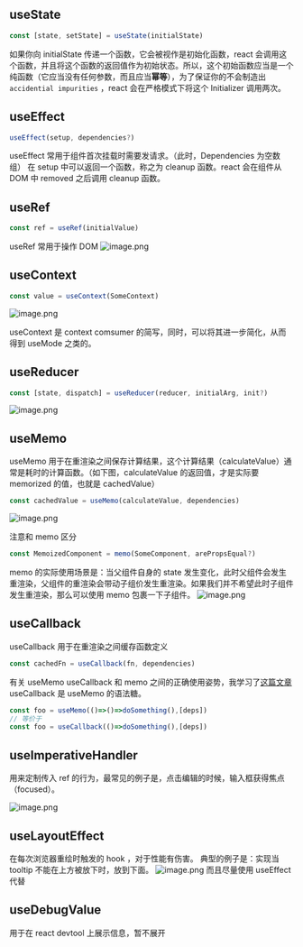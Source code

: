 ## useState
```js
const [state, setState] = useState(initialState)
```
如果你向 initialState 传递一个函数，它会被视作是初始化函数，react 会调用这个函数，并且将这个函数的返回值作为初始状态。所以，这个初始函数应当是一个纯函数（它应当没有任何参数，而且应当**幂等**），为了保证你的不会制造出 `accidential impurities` ，react 会在严格模式下将这个 Initializer 调用两次。

## useEffect
```js
useEffect(setup, dependencies?)
```
useEffect 常用于组件首次挂载时需要发请求。（此时，Dependencies 为空数组）
在 setup 中可以返回一个函数，称之为 cleanup 函数。react 会在组件从 DOM 中 removed 之后调用 cleanup 函数。

## useRef
```js
const ref = useRef(initialValue)
```
useRef 常用于操作 DOM
![image.png](https://p5.music.126.net/obj/wo3DlcOGw6DClTvDisK1/24686000045/6f64/a8c0/368c/c1cf8b8128270b71abce2f14d4b4dcc3.png)

## useContext
```js
const value = useContext(SomeContext)
```
![image.png](https://p5.music.126.net/obj/wo3DlcOGw6DClTvDisK1/24686371069/09ae/c227/c8ac/929fd904eff3ad1bb4fcb69538c08ebd.png)

useContext 是 context comsumer 的简写，同时，可以将其进一步简化，从而得到 useMode 之类的。

## useReducer
```js
const [state, dispatch] = useReducer(reducer, initialArg, init?)
```
![image.png](https://p5.music.126.net/obj/wo3DlcOGw6DClTvDisK1/24686798408/ec87/3061/db15/874077695cc416c8d5df06923f583f9a.png)

## useMemo
useMemo 用于在重渲染之间保存计算结果，这个计算结果（calculateValue）通常是耗时的计算函数。（如下图，calculateValue 的返回值，才是实际要 memorized 的值，也就是 cachedValue）
```js
const cachedValue = useMemo(calculateValue, dependencies)
```
![image.png](https://p5.music.126.net/obj/wo3DlcOGw6DClTvDisK1/24714023944/c7dd/14ff/d2a4/000bbc4e8ca8275905d49e0fa90668bd.png)

注意和 memo 区分

```js
const MemoizedComponent = memo(SomeComponent, arePropsEqual?)
```

memo 的实际使用场景是：当父组件自身的 state 发生变化，此时父组件会发生重渲染，父组件的重渲染会带动子组价发生重渲染。如果我们并不希望此时子组件发生重渲染，那么可以使用 memo 包裹一下子组件。
![image.png](https://p5.music.126.net/obj/wo3DlcOGw6DClTvDisK1/24786292394/bd03/ffef/ff71/021752f3ac54ade66c2bb64614816e0a.png)


## useCallback
useCallback 用于在重渲染之间缓存函数定义
```js
const cachedFn = useCallback(fn, dependencies)
```

有关 useMemo useCallback 和 memo 之间的正确使用姿势，我学习了[这篇文章](https://juejin.cn/post/7146107198215553055)
useCallback 是 useMemo 的语法糖。
```js
const foo = useMemo(()=>()=>doSomething(),[deps])
// 等价于
const foo = useCallback(()=>doSomething(),[deps])
```


## useImperativeHandler
用来定制传入 ref 的行为，最常见的例子是，点击编辑的时候，输入框获得焦点（focused）。

![image.png](https://p5.music.126.net/obj/wo3DlcOGw6DClTvDisK1/24786725220/69d3/1e2b/9318/16799c462f90b19c1313e6a83bb72577.png)

## useLayoutEffect
在每次浏览器重绘时触发的 hook ，对于性能有伤害。
典型的例子是：实现当 tooltip 不能在上方被放下时，放到下面。
![image.png](https://p5.music.126.net/obj/wo3DlcOGw6DClTvDisK1/24786996940/f37b/9e52/62f3/a97b0bb8688267c489221791c33016dc.png)
而且尽量使用 useEffect 代替

## useDebugValue

用于在 react devtool 上展示信息，暂不展开
